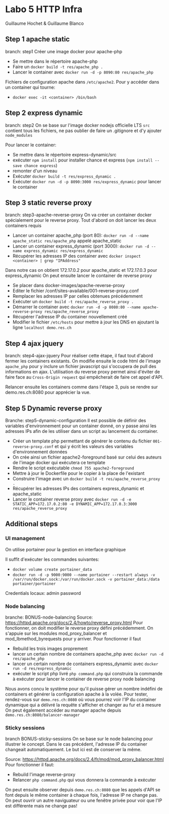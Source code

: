 # Labo 5 HTTP Infra
Guillaume Hochet & Guillaume Blanco

## Step 1 apache static
branch: step1
Créer une image docker pour apache-php
- Se mettre dans le répertoire apache-php
- Faire un `docker build -t res/apache_php .`
- Lancer le container avec `docker run -d -p 8090:80 res/apache_php`

Fichiers de configuration apache dans `/etc/apache2`. Pour y accéder dans un container qui tourne:
- `docker exec -it <container> /bin/bash`

## Step 2 express dynamic
branch: step2
On se base sur l'image docker nodejs officielle LTS
`src` contient tous les fichiers, ne pas oublier de faire un .gitignore et d'y ajouter `node_modules`

Pour lancer le container:
- Se mettre dans le répertoire express-dynamic/src
- exécuter `npm install` pour installer chance et express (`npm install --save chance express`)
- remonter d'un niveau
- Exécuter `docker build -t res/express_dynamic .`
- Exécuter `docker run -d -p 8090:3000 res/express_dynamic` pour lancer le container

## Step 3 static reverse proxy
branch: step3-apache-reverse-proxy
On va créer un container docker spécialement pour le reverse proxy.
Tout d'abord on doit lancer les deux containers requis
- Lancer un container apache_php (port 80): `docker run -d --name apache_static res/apache_php` appelé apache_static
- Lancer un container express_dynamic (port 3000): `docker run -d --name express_dynamic res/express_dynamic`
- Récupérer les adresses IP des container avec `docker inspect <container> | grep "IPAddress"`

Dans notre cas on obtient 172.17.0.2 pour apache_static et 172.17.0.3 pour express_dynamic
On peut ensuite lancer le container de reverse proxy
- Se placer dans docker-images/apache-reverse-proxy
- Editer le fichier /conf/sites-available/001-reverse-proxy.conf
- Remplacer les adresses IP par celles obtenues précédemment
- Exécuter un `docker build -t res/apache_reverse_proxy .`
- Démarrer le container avec `docker run -d -p 8080:80 --name apache-reverse-proxy res/apache_reverse_proxy`
- Récupérer l'adresse IP du container nouvellement créé
- Modifier le fichier `/etc/hosts` pour mettre à jour les DNS en ajoutant la ligne `localhost demo.res.ch`

## Step 4 ajax jquery
branch: step4-ajax-jquery
Pour réaliser cette étape, il faut tout d'abord fermer les containers existants.
On modifie ensuite le code html de l'image `apache_php` pour y inclure un fichier javascript qui s'occupera
de pull des informations en ajax. 
L'utilisation du reverse proxy permet ainsi d'éviter de faire face au `Cross-Origin request` qui empêcherait
de faire cet appel d'API.

Relancer ensuite les containers comme dans l'étape 3, puis se rendre sur demo.res.ch:8080 pour apprécier la vue.

## Step 5 Dynamic reverse proxy
Branche: step5-dynamic-configuration
Il est possible de définir des variables d'environnement pour un container donné, on y passe ainsi les adresses
IPs afin de les utiliser dans un script au lancement du container.
- Créer un template php permettant de générer le contenu du fichier `001-reverse-proxy.conf` et qui y écrit les
valeurs des variables d'environnement données
- On crée ainsi un fichier apache2-foreground basé sur celui des auteurs de l'image docker qui exécutera ce template
- Rendre le script exécutable `chmod 755 apache2-foreground`
- Mettre à jour le Dockerfile pour le copier à la place de l'existant
- Construire l'image avec un `docker build -t res/apache_reverse_proxy .`
- Récupérer les adresses IPs des containers express_dynamic et apache_static
- Lancer le container reverse proxy avec `docker run -d -e STATIC_APP=172.17.0.2:80 -e DYNAMIC_APP=172.17.0.3:3000 res/apache_reverse_proxy`

## Additional steps
### UI management
On utilise portainer pour la gestion en interface graphique

Il suffit d'exécuter les commandes suivantes:
- `docker volume create portainer_data`
- `docker run -d -p 9000:9000 --name portainer --restart always -v /var/run/docker.sock:/var/run/docker.sock -v portainer_data:/data portainer/portainer`

Credentials locaux: admin password

### Node balancing
branche: BONUS-node-balancing
Source: https://httpd.apache.org/docs/2.4/howto/reverse_proxy.html
Pour fonctionner, on doit modifier le reverse proxy défini précédemment. On s'appuie sur les modules mod_proxy_balancer et mod_lbmethod_byrequests pour
y arriver.
Pour fonctionner il faut
- Rebuild les trois images proprement
- lancer un certain nombre de containers apache_php avec `docker run -d res/apache_php`
- lancer un certain nombre de containers express_dynamic avec `docker run -d res/express_dynamic`
- exécuter le script php livré `php command.php` qui construira la commande à exécuter pour lancer le container de reverse proxy node balancing

Nous avons concu le système pour qu'il puisse gérer un nombre indéfini de containers et générer la configuration apache à la volée.
Pour tester, rendez-vous sur `demo.res.ch:8080` où vous pourrez voir l'IP du container dynamique qui a délivré la requête s'afficher et changer au fur et à mesure
On peut également accéder au manager apache depuis `demo.res.ch:8080/balancer-manager`

### Sticky sessions
branch BONUS-sticky-sessions
On se base sur le node balancing pour illustrer le concept. Dans le cas précédent, l'adresse IP du container changeait automatiquement. Le but ici est de 
conserver la même.

Source: https://httpd.apache.org/docs/2.4/fr/mod/mod_proxy_balancer.html
Pour fonctionner il faut:
- Rebuild l'image reverse-proxy
- Relancer `php command.php` qui vous donnera la commande à exécuter

On peut ensuite observer depuis `demo.res.ch:8080` que les appels d'API se font depuis le même container à chaque fois, l'adresse IP ne change pas. On peut
ouvrir un autre naviguateur ou une fenêtre privée pour voir que l'IP est différente mais ne change pas!